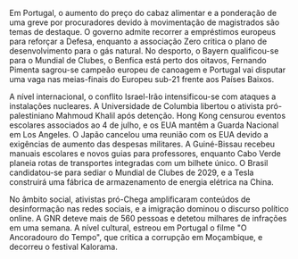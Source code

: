 Em Portugal, o aumento do preço do cabaz alimentar e a ponderação de uma greve por procuradores devido à movimentação de magistrados são temas de destaque. O governo admite recorrer a empréstimos europeus para reforçar a Defesa, enquanto a associação Zero critica o plano de desenvolvimento para o gás natural. No desporto, o Bayern qualificou-se para o Mundial de Clubes, o Benfica está perto dos oitavos, Fernando Pimenta sagrou-se campeão europeu de canoagem e Portugal vai disputar uma vaga nas meias-finais do Europeu sub-21 frente aos Países Baixos.

A nível internacional, o conflito Israel-Irão intensificou-se com ataques a instalações nucleares. A Universidade de Columbia libertou o ativista pró-palestiniano Mahmoud Khalil após detenção. Hong Kong censurou eventos escolares associados ao 4 de julho, e os EUA mantêm a Guarda Nacional em Los Angeles. O Japão cancelou uma reunião com os EUA devido a exigências de aumento das despesas militares. A Guiné-Bissau recebeu manuais escolares e novos guias para professores, enquanto Cabo Verde planeia rotas de transportes integradas com um bilhete único. O Brasil candidatou-se para sediar o Mundial de Clubes de 2029, e a Tesla construirá uma fábrica de armazenamento de energia elétrica na China.

No âmbito social, ativistas pró-Chega amplificaram conteúdos de desinformação nas redes sociais, e a imigração dominou o discurso político online. A GNR deteve mais de 560 pessoas e detetou milhares de infrações em uma semana. A nível cultural, estreou em Portugal o filme "O Ancoradouro do Tempo", que critica a corrupção em Moçambique, e decorreu o festival Kalorama.